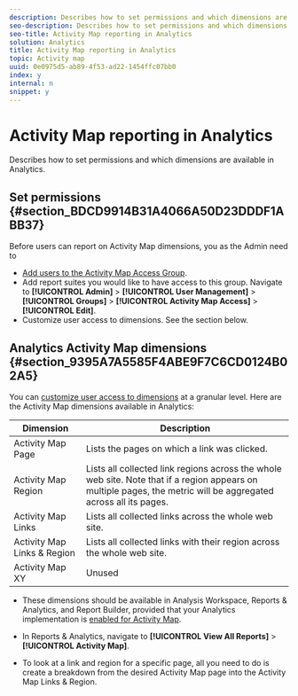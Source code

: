 ```yaml
---
description: Describes how to set permissions and which dimensions are available in Analytics.
seo-description: Describes how to set permissions and which dimensions are available in Analytics.
seo-title: Activity Map reporting in Analytics
solution: Analytics
title: Activity Map reporting in Analytics
topic: Activity map
uuid: 0e0975d5-ab89-4f53-ad22-1454ffc07bb0
index: y
internal: n
snippet: y
---
```


# Activity Map reporting in Analytics

Describes how to set permissions and which dimensions are available in Analytics.

## Set permissions {#section_BDCD9914B31A4066A50D23DDDF1ABB37}

Before users can report on Activity Map dimensions, you as the Admin need to

* [Add users to the Activity Map Access Group](activitymap-enable.md#section_4C7A47BB7DEF4AFFBC276392467F9675). 
* Add report suites you would like to have access to this group. Navigate to **[!UICONTROL Admin]** > **[!UICONTROL User Management]** > **[!UICONTROL Groups]** > **[!UICONTROL Activity Map Access]** > **[!UICONTROL Edit]**. 
* Customize user access to dimensions. See the section below.

## Analytics Activity Map dimensions {#section_9395A7A5585F4ABE9F7C6CD0124B02A5}

You can [customize user access to dimensions](https://marketing.adobe.com/resources/help/en_US/reference/groups-dimensions.html) at a granular level. Here are the Activity Map dimensions available in Analytics:

|  Dimension  | Description  |
|---|---|
|  Activity Map Page  | Lists the pages on which a link was clicked.  |
|  Activity Map Region  | Lists all collected link regions across the whole web site. Note that if a region appears on multiple pages, the metric will be aggregated across all its pages.  |
|  Activity Map Links  | Lists all collected links across the whole web site.  |
|  Activity Map Links & Region  | Lists all collected links with their region across the whole web site.  |
|  Activity Map XY  | Unused  |

* These dimensions should be available in Analysis Workspace, Reports & Analytics, and Report Builder, provided that your Analytics implementation is [enabled for Activity Map](activitymap-enable.md#concept_4C5A1178C8E040B99CAE7A25473E67D6). 
* In Reports & Analytics, navigate to **[!UICONTROL View All Reports]** > **[!UICONTROL Activity Map]**. 

* To look at a link and region for a specific page, all you need to do is create a breakdown from the desired Activity Map page into the Activity Map Links & Region.

